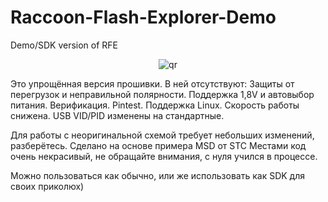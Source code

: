 # Raccoon-Flash-Explorer-Demo
Demo/SDK version of RFE

<p align="center">
 <img src="avatar.ico" alt="qr"/>
</p>

Это упрощённая версия прошивки.
В ней отсутствуют:
  Защиты от перегрузок и неправильной полярности.
  Поддержка 1,8V и автовыбор питания.
  Верификация.
  Pintest.
  Поддержка Linux.
  Скорость работы снижена.
  USB VID/PID изменены на стандартные.

Для работы с неоригинальной схемой требует небольших изменений, разберётесь.
Сделано на основе примера MSD от STC
Местами код очень некрасивый, не обращайте внимания, с нуля учился в процессе.

Можно пользоваться как обычно, или же использовать как SDK для своих приколюх)
